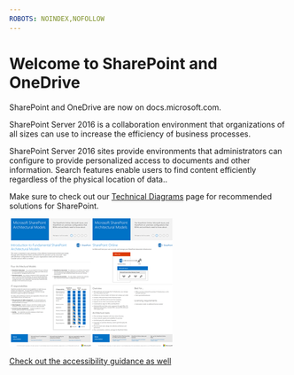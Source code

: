 ```yaml
---
ROBOTS: NOINDEX,NOFOLLOW
---
```


# Welcome to SharePoint and OneDrive

SharePoint and OneDrive are now on docs.microsoft.com. 

SharePoint Server 2016 is a collaboration environment that organizations of all sizes can use to increase the efficiency of business processes. 

SharePoint Server 2016 sites provide environments that administrators can configure to provide personalized access to documents and other information. Search features enable users to find content efficiently regardless of the physical location of data..

Make sure to check out our [Technical Diagrams](https://technet.microsoft.com/en-us/library/cc263199(v=office.16).aspx) page for recommended solutions for SharePoint.


![Thumnail for posters](media/testfile.png)

[Check out the accessibility guidance as well](https://technet.microsoft.com/en-us/library/mt790686(v=office.16).aspx)
